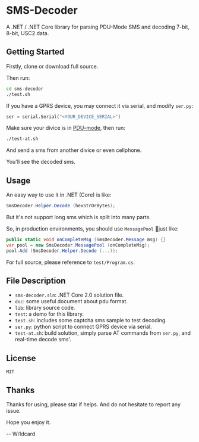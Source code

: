 # SMS-Decoder

A .NET / .NET Core library for parsing PDU-Mode SMS and decoding 7-bit, 8-bit, USC2 data.

## Getting Started

Firstly, clone or download full source.

Then run:

```bash
cd sms-decoder
./test.sh
```

If you have a GPRS device, you may connect it via serial, and modify `ser.py`:

```python
ser = serial.Serial("<YOUR_DEVICE_SERIAL>")
```

Make sure your divice is in [PDU-mode](https://www.diafaan.com/sms-tutorials/gsm-modem-tutorial/at-cmgf/), then run:

```bash
./test-at.sh
```

And send a sms from another divice or even cellphone.

You'll see the decoded sms.

## Usage

An easy way to use it in .NET (Core) is like:

```csharp
SmsDecoder.Helper.Decode (hexStrOrBytes);
```

But it's not support long sms which is split into many parts.

So, in production environments, you should use `MessagePool` just like:

```csharp
public static void onCompleteMsg (SmsDecoder.Message msg) {}
var pool = new SmsDecoder.MessagePool (onCompleteMsg);
pool.Add (SmsDecoder.Helper.Decode (...));
```

For full source, please reference to `test/Program.cs`.

## File Description

- `sms-decoder.sln`: .NET Core 2.0 solution file.
- `doc`: some useful document about pdu format.
- `lib`: library source code.
- `test`: a demo for this library.
- `test.sh`: includes some captcha sms sample to test decoding.
- `ser.py`: python script to connect GPRS device via serial.
- `test-at.sh`: build solution, simply parse AT commands from `ser.py`, and real-time decode sms'.

## License

`MIT`

## Thanks

Thanks for using, please star if helps. And do not hesitate to report any issue.

Hope you enjoy it.

-- Wi1dcard